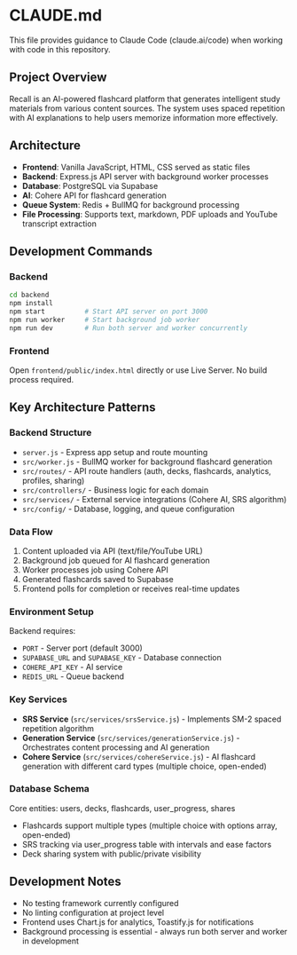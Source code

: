 # CLAUDE.md

This file provides guidance to Claude Code (claude.ai/code) when working with code in this repository.

## Project Overview
Recall is an AI-powered flashcard platform that generates intelligent study materials from various content sources. The system uses spaced repetition with AI explanations to help users memorize information more effectively.

## Architecture
- **Frontend**: Vanilla JavaScript, HTML, CSS served as static files
- **Backend**: Express.js API server with background worker processes
- **Database**: PostgreSQL via Supabase
- **AI**: Cohere API for flashcard generation
- **Queue System**: Redis + BullMQ for background processing
- **File Processing**: Supports text, markdown, PDF uploads and YouTube transcript extraction

## Development Commands

### Backend
```bash
cd backend
npm install
npm start          # Start API server on port 3000
npm run worker     # Start background job worker
npm run dev        # Run both server and worker concurrently
```

### Frontend  
Open `frontend/public/index.html` directly or use Live Server. No build process required.

## Key Architecture Patterns

### Backend Structure
- `server.js` - Express app setup and route mounting
- `src/worker.js` - BullMQ worker for background flashcard generation
- `src/routes/` - API route handlers (auth, decks, flashcards, analytics, profiles, sharing)
- `src/controllers/` - Business logic for each domain
- `src/services/` - External service integrations (Cohere AI, SRS algorithm)
- `src/config/` - Database, logging, and queue configuration

### Data Flow
1. Content uploaded via API (text/file/YouTube URL)
2. Background job queued for AI flashcard generation
3. Worker processes job using Cohere API
4. Generated flashcards saved to Supabase
5. Frontend polls for completion or receives real-time updates

### Environment Setup
Backend requires:
- `PORT` - Server port (default 3000)
- `SUPABASE_URL` and `SUPABASE_KEY` - Database connection
- `COHERE_API_KEY` - AI service
- `REDIS_URL` - Queue backend

### Key Services
- **SRS Service** (`src/services/srsService.js`) - Implements SM-2 spaced repetition algorithm
- **Generation Service** (`src/services/generationService.js`) - Orchestrates content processing and AI generation
- **Cohere Service** (`src/services/cohereService.js`) - AI flashcard generation with different card types (multiple choice, open-ended)

### Database Schema
Core entities: users, decks, flashcards, user_progress, shares
- Flashcards support multiple types (multiple choice with options array, open-ended)
- SRS tracking via user_progress table with intervals and ease factors
- Deck sharing system with public/private visibility

## Development Notes
- No testing framework currently configured
- No linting configuration at project level
- Frontend uses Chart.js for analytics, Toastify.js for notifications
- Background processing is essential - always run both server and worker in development